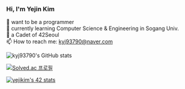 ### Hi, I'm Yejin Kim

 🐹 want to be a programmer  
 🌱 currently learning Computer Science & Engineering in Sogang Univ.  
 📕 a Cadet of 42Seoul  
 📫 How to reach me: kyj93790@naver.com  

![kyj93790's GitHub stats](https://github-readme-stats.vercel.app/api?username=kyj93790&show_icons=true&theme=merko)

[![Solved.ac
프로필](http://mazassumnida.wtf/api/v2/generate_badge?boj={kyj93790})](https://solved.ac/{kyj93790})

 [![yejikim's 42 stats](https://badge42.herokuapp.com/api/stats/yejikim?privacyEmail=true)](https://github.com/JaeSeoKim/badge42)


 
<!--
**kyj93790/kyj93790** is a ✨ _special_ ✨ repository because its `README.md` (this file) appears on your GitHub profile.

Here are some ideas to get you started:

- 🔭 I’m currently working on ...
- 🌱 I’m currently learning ...
- 👯 I’m looking to collaborate on ...
- 🤔 I’m looking for help with ...
- 💬 Ask me about ...
- 📫 How to reach me: ...
- 😄 Pronouns: ...
- ⚡ Fun fact: ...
-->
